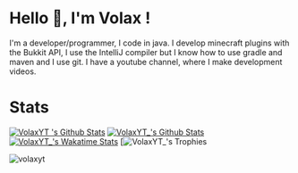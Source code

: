 # Hello 👋, I'm Volax !
I'm a developer/programmer, I code in java. 
I develop minecraft plugins with the Bukkit API, I use the IntelliJ compiler but I know how to use gradle and maven and I use git.
I have a youtube channel, where I make development videos.

# Stats
[![VolaxYT 's Github Stats](https://github-readme-stats.vercel.app/api/top-langs/?username=volaxyt&show_icons=true&hide_border=true&theme=radical)](https://github.com/anuraghazra/github-readme-stats)
[![VolaxYT_'s Github Stats](https://github-readme-stats.vercel.app/api?username=volaxyt&show_icons=true&hide_border=true&theme=radical)](https://github.com/anuraghazra/github-readme-stats)
[![VolaxYT_'s Wakatime Stats](https://github-readme-stats.vercel.app/api/wakatime?username=Volax)](https://github.com/anuraghazra/github-readme-stats)
[![VolaxYT_'s Trophies](https://github-profile-trophy.vercel.app/?username=volaxyt&theme=onedark&no-frame=true&no-bg=true)

<p align="left"> <img src="https://komarev.com/ghpvc/?username=volaxyt" alt="volaxyt" /> </p>  

